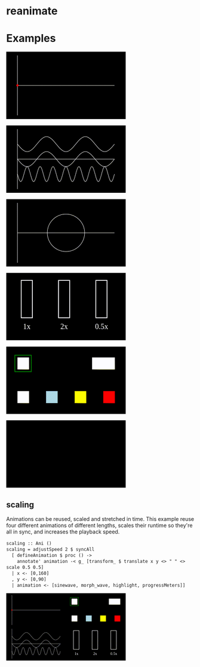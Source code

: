 # reanimate

# Examples

![Sine wave](gifs/sinewave.gif)

![Morphing wave](gifs/morphwave.gif)

![Morphing wave to circle](gifs/morphwave_circle.gif)

![Speed modification](gifs/progress.gif)

![Highlight](gifs/highlight.gif)

![Clipping](gifs/clip_rect.gif)


## scaling

Animations can be reused, scaled and stretched in time. This example
reuse four different animations of different lengths, scales their runtime
so they're all in sync, and increases the playback speed.

```
scaling :: Ani ()
scaling = adjustSpeed 2 $ syncAll
  [ defineAnimation $ proc () ->
    annotate' animation -< g_ [transform_ $ translate x y <> " " <> scale 0.5 0.5]
  | x <- [0,160]
  , y <- [0,90]
  | animation <- [sinewave, morph_wave, highlight, progressMeters]]
```
![Scaling](gifs/scaling.gif)
